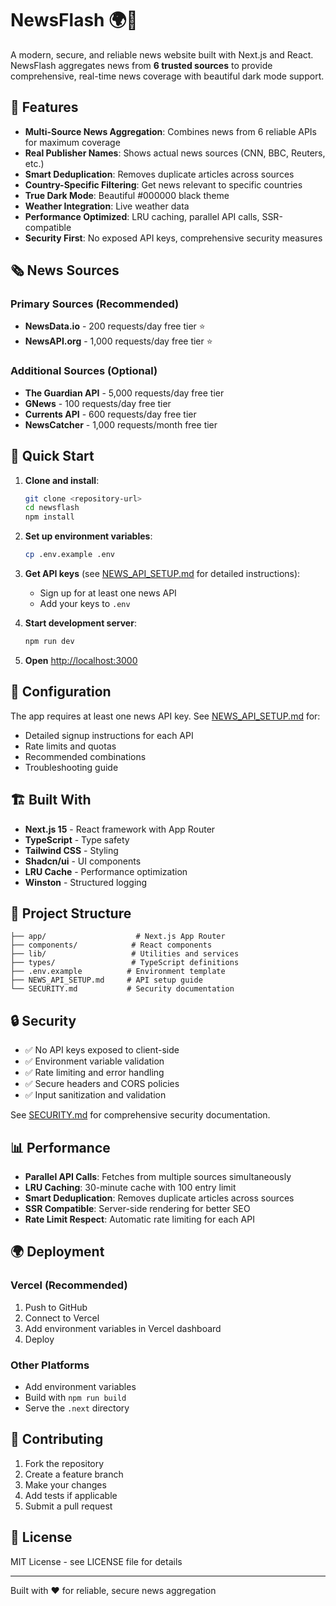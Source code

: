 # NewsFlash 🌍📰

A modern, secure, and reliable news website built with Next.js and React. NewsFlash aggregates news from **6 trusted sources** to provide comprehensive, real-time news coverage with beautiful dark mode support.

## 🌟 Features

- **Multi-Source News Aggregation**: Combines news from 6 reliable APIs for maximum coverage
- **Real Publisher Names**: Shows actual news sources (CNN, BBC, Reuters, etc.)
- **Smart Deduplication**: Removes duplicate articles across sources
- **Country-Specific Filtering**: Get news relevant to specific countries
- **True Dark Mode**: Beautiful #000000 black theme
- **Weather Integration**: Live weather data
- **Performance Optimized**: LRU caching, parallel API calls, SSR-compatible
- **Security First**: No exposed API keys, comprehensive security measures

## 🗞️ News Sources

### Primary Sources (Recommended)
- **NewsData.io** - 200 requests/day free tier ⭐
- **NewsAPI.org** - 1,000 requests/day free tier ⭐

### Additional Sources (Optional)
- **The Guardian API** - 5,000 requests/day free tier
- **GNews** - 100 requests/day free tier
- **Currents API** - 600 requests/day free tier
- **NewsCatcher** - 1,000 requests/month free tier

## 🚀 Quick Start

1. **Clone and install**:
   ```bash
   git clone <repository-url>
   cd newsflash
   npm install
   ```

2. **Set up environment variables**:
   ```bash
   cp .env.example .env
   ```

3. **Get API keys** (see [NEWS_API_SETUP.md](./NEWS_API_SETUP.md) for detailed instructions):
   - Sign up for at least one news API
   - Add your keys to `.env`

4. **Start development server**:
   ```bash
   npm run dev
   ```

5. **Open** [http://localhost:3000](http://localhost:3000)

## 🔧 Configuration

The app requires at least one news API key. See [NEWS_API_SETUP.md](./NEWS_API_SETUP.md) for:
- Detailed signup instructions for each API
- Rate limits and quotas
- Recommended combinations
- Troubleshooting guide

## 🏗️ Built With

- **Next.js 15** - React framework with App Router
- **TypeScript** - Type safety
- **Tailwind CSS** - Styling
- **Shadcn/ui** - UI components
- **LRU Cache** - Performance optimization
- **Winston** - Structured logging

## 📁 Project Structure

```
├── app/                    # Next.js App Router
├── components/            # React components
├── lib/                   # Utilities and services
├── types/                 # TypeScript definitions
├── .env.example          # Environment template
├── NEWS_API_SETUP.md     # API setup guide
└── SECURITY.md           # Security documentation
```

## 🔒 Security

- ✅ No API keys exposed to client-side
- ✅ Environment variable validation
- ✅ Rate limiting and error handling
- ✅ Secure headers and CORS policies
- ✅ Input sanitization and validation

See [SECURITY.md](./SECURITY.md) for comprehensive security documentation.

## 📊 Performance

- **Parallel API Calls**: Fetches from multiple sources simultaneously
- **LRU Caching**: 30-minute cache with 100 entry limit
- **Smart Deduplication**: Removes duplicate articles across sources
- **SSR Compatible**: Server-side rendering for better SEO
- **Rate Limit Respect**: Automatic rate limiting for each API

## 🌍 Deployment

### Vercel (Recommended)
1. Push to GitHub
2. Connect to Vercel
3. Add environment variables in Vercel dashboard
4. Deploy

### Other Platforms
- Add environment variables
- Build with `npm run build`
- Serve the `.next` directory

## 🤝 Contributing

1. Fork the repository
2. Create a feature branch
3. Make your changes
4. Add tests if applicable
5. Submit a pull request

## 📄 License

MIT License - see LICENSE file for details

---

Built with ❤️ for reliable, secure news aggregation
